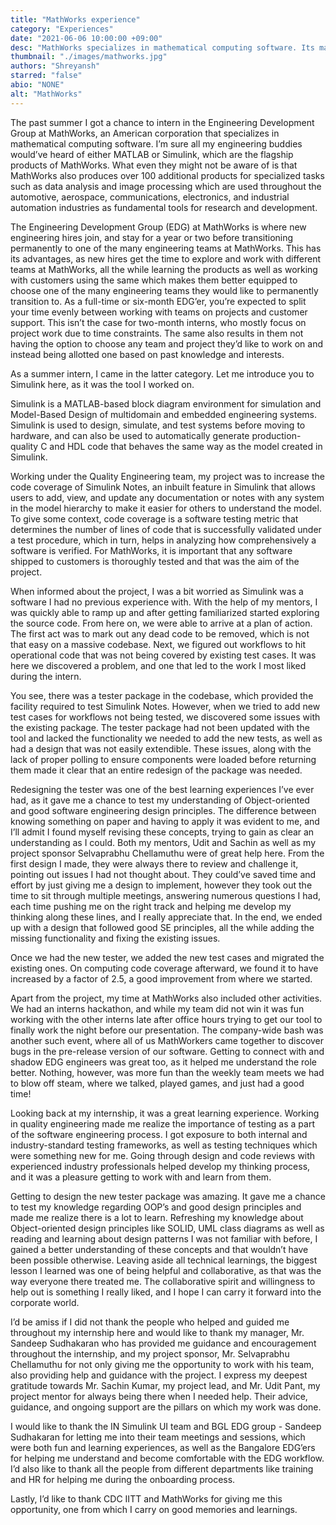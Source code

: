 ```yaml
---
title: "MathWorks experience"
category: "Experiences"
date: "2021-06-06 10:00:00 +09:00"
desc: "MathWorks specializes in mathematical computing software. Its major products include MATLAB and Simulink, which support data analysis and simulation. Check out Shreyansh’s internship experience at MathWorks."
thumbnail: "./images/mathworks.jpg"
authors: "Shreyansh"
starred: "false"
abio: "NONE"
alt: "MathWorks"
---
```


The past summer I got a chance to intern in the Engineering Development Group at MathWorks, an American corporation that specializes in mathematical computing software. I’m sure all my engineering buddies would’ve heard of either MATLAB or Simulink, which are the flagship products of MathWorks. What even they might not be aware of is that MathWorks also produces over 100 additional products for specialized tasks such as data analysis and image processing which are used throughout the automotive, aerospace, communications, electronics, and industrial automation industries as fundamental tools for research and development.

The Engineering Development Group (EDG) at MathWorks is where new engineering hires join, and stay for a year or two before transitioning permanently to one of the many engineering teams at MathWorks. This has its advantages, as new hires get the time to explore and work with different teams at MathWorks, all the while learning the products as well as working with customers using the same which makes them better equipped to choose one of the many engineering teams they would like to permanently transition to. As a full-time or six-month EDG’er, you’re expected to split your time evenly between working with teams on projects and customer support. This isn’t the case for two-month interns, who mostly focus on project work due to time constraints. The same also results in them not having the option to choose any team and project they’d like to work on and instead being allotted one based on past knowledge and interests.

As a summer intern, I came in the latter category. Let me introduce you to Simulink here, as it was the tool I worked on. 

Simulink is a MATLAB-based block diagram environment for simulation and Model-Based Design of multidomain and embedded engineering systems. Simulink is used to design, simulate, and test systems before moving to hardware, and can also be used to automatically generate production-quality C and HDL code that behaves the same way as the model created in Simulink.

Working under the Quality Engineering team, my project was to increase the code coverage of Simulink Notes, an inbuilt feature in Simulink that allows users to add, view, and update any documentation or notes with any system in the model hierarchy to make it easier for others to understand the model. To give some context, code coverage is a software testing metric that determines the number of lines of code that is successfully validated under a test procedure, which in turn, helps in analyzing how comprehensively a software is verified. For MathWorks, it is important that any software shipped to customers is thoroughly tested and that was the aim of the project.

When informed about the project, I was a bit worried as Simulink was a software I had no previous experience with. With the help of my mentors, I was quickly able to ramp up and after getting familiarized started exploring the source code. From here on, we were able to arrive at a plan of action. The first act was to mark out any dead code to be removed, which is not that easy on a massive codebase. Next, we figured out workflows to hit operational code that was not being covered by existing test cases. It was here we discovered a problem, and one that led to the work I most liked during the intern.

You see, there was a tester package in the codebase, which provided the facility required to test Simulink Notes. However, when we tried to add new test cases for workflows not being tested, we discovered some issues with the existing package. The tester package had not been updated with the tool and lacked the functionality we needed to add the new tests, as well as had a design that was not easily extendible. These issues, along with the lack of proper polling to ensure components were loaded before returning them made it clear that an entire redesign of the package was needed.

Redesigning the tester was one of the best learning experiences I’ve ever had, as it gave me a chance to test my understanding of Object-oriented and good software engineering design principles. The difference between knowing something on paper and having to apply it was evident to me, and I’ll admit I found myself revising these concepts, trying to gain as clear an understanding as I could. Both my mentors, Udit and Sachin as well as my project sponsor Selvaprabhu Chellamuthu were of great help here. From the first design I made, they were always there to review and challenge it, pointing out issues I had not thought about. They could’ve saved time and effort by just giving me a design to implement, however they took out the time to sit through multiple meetings, answering numerous questions I had, each time pushing me on the right track and helping me develop my thinking along these lines, and I really appreciate that. In the end, we ended up with a design that followed good SE principles, all the while adding the missing functionality and fixing the existing issues.

Once we had the new tester, we added the new test cases and migrated the existing ones. On computing code coverage afterward, we found it to have increased by a factor of 2.5, a good improvement from where we started.

Apart from the project, my time at MathWorks also included other activities. We had an interns hackathon, and while my team did not win it was fun working with the other interns late after office hours trying to get our tool to finally work the night before our presentation. The company-wide bash was another such event, where all of us MathWorkers came together to discover bugs in the pre-release version of our software. Getting to connect with and shadow EDG engineers was great too, as it helped me understand the role better. Nothing, however, was more fun than the weekly team meets we had to blow off steam, where we talked, played games, and just had a good time!

Looking back at my internship, it was a great learning experience. Working in quality engineering made me realize the importance of testing as a part of the software engineering process. I got exposure to both internal and industry-standard testing frameworks, as well as testing techniques which were something new for me. Going through design and code reviews with experienced industry professionals helped develop my thinking process, and it was a pleasure getting to work with and learn from them. 

Getting to design the new tester package was amazing. It gave me a chance to test my knowledge regarding OOP’s and good design principles and made me realize there is a lot to learn. Refreshing my knowledge about Object-oriented design principles like SOLID, UML class diagrams as well as reading and learning about design patterns I was not familiar with before, I gained a better understanding of these concepts and that wouldn’t have been possible otherwise. Leaving aside all technical learnings, the biggest lesson I learned was one of being helpful and collaborative, as that was the way everyone there treated me. The collaborative spirit and willingness to help out is something I really liked, and I hope I can carry it forward into the corporate world.

I’d be amiss if I did not thank the people who helped and guided me throughout my internship here and would like to thank my manager, Mr. Sandeep Sudhakaran who has provided me guidance and encouragement throughout the internship, and my project sponsor, Mr. Selvaprabhu Chellamuthu for not only giving me the opportunity to work with his team, also providing help and guidance with the project. I express my deepest gratitude towards Mr. Sachin Kumar, my project lead, and Mr. Udit Pant, my project mentor for always being there when I needed help. Their advice, guidance, and ongoing support are the pillars on which my work was done.

I would like to thank the IN Simulink UI team and BGL EDG group - Sandeep Sudhakaran for letting me into their team meetings and sessions, which were both fun and learning experiences, as well as the Bangalore EDG’ers for helping me understand and become comfortable with the EDG workflow. I’d also like to thank all the people from different departments like training and HR for helping me during the onboarding process.

Lastly, I’d like to thank CDC IITT and MathWorks for giving me this opportunity, one from which I carry on good memories and learnings.